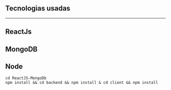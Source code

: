 ## Tecnologias usadas
---
ReactJs
---
MongoDB
---
Node
---

```
cd ReactJS-MongoDb
npm install && cd backend && npm install & cd client && npm install
```
